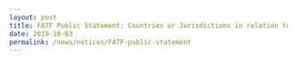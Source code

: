 ```yaml
---
layout: post
title: FATF Public Statement: Countries or Jurisdictions in relation to which enhanced customer due diligence is to be performed
date: 2019-10-03
permalink: /news/notices/FATF-public-statement
---
```

